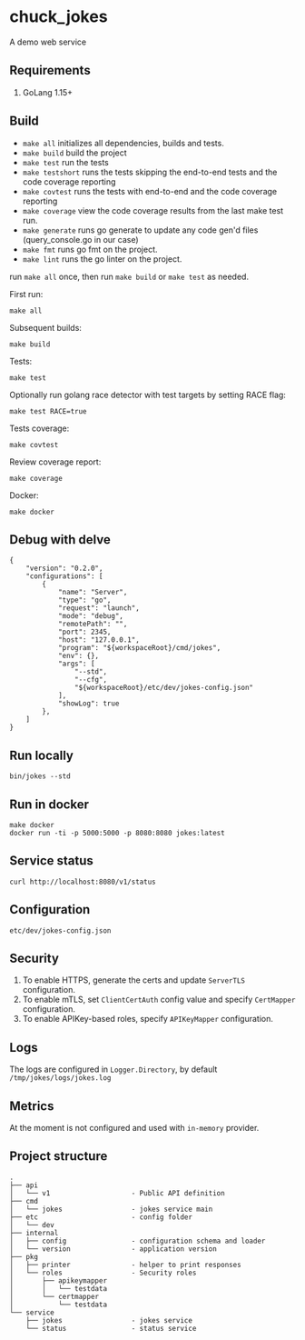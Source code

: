 # chuck_jokes

A demo web service

## Requirements

1. GoLang 1.15+

## Build

* `make all` initializes all dependencies, builds and tests.
* `make build` build the project
* `make test` run the tests
* `make testshort` runs the tests skipping the end-to-end tests and the code coverage reporting
* `make covtest` runs the tests with end-to-end and the code coverage reporting
* `make coverage` view the code coverage results from the last make test run.
* `make generate` runs go generate to update any code gen'd files (query_console.go in our case)
* `make fmt` runs go fmt on the project.
* `make lint` runs the go linter on the project.

run `make all` once, then run `make build` or `make test` as needed.

First run:

    make all

Subsequent builds:

    make build

Tests:

    make test

Optionally run golang race detector with test targets by setting RACE flag:

    make test RACE=true

Tests coverage:

    make covtest

Review coverage report:

    make coverage

Docker:

    make docker

## Debug with delve

```
{
    "version": "0.2.0",
    "configurations": [
        {
            "name": "Server",
            "type": "go",
            "request": "launch",
            "mode": "debug",
            "remotePath": "",
            "port": 2345,
            "host": "127.0.0.1",
            "program": "${workspaceRoot}/cmd/jokes",
            "env": {},
            "args": [
                "--std",
                "--cfg",
                "${workspaceRoot}/etc/dev/jokes-config.json"
            ],
            "showLog": true
        },
    ]
}
```

## Run locally

```
bin/jokes --std
```

## Run in docker

```
make docker
docker run -ti -p 5000:5000 -p 8080:8080 jokes:latest
```

## Service status

    curl http://localhost:8080/v1/status

## Configuration

```
etc/dev/jokes-config.json
```

## Security

1. To enable HTTPS, generate the certs and update `ServerTLS` configuration.
1. To enable mTLS, set `ClientCertAuth` config value and specify `CertMapper` configuration.
1. To enable APIKey-based roles, specify `APIKeyMapper` configuration.

## Logs

The logs are configured in `Logger.Directory`, by default `/tmp/jokes/logs/jokes.log`

## Metrics

At the moment is not configured and used with `in-memory` provider.

## Project structure

```
.
├── api
│   └── v1                    - Public API definition
├── cmd
│   └── jokes                 - jokes service main
├── etc                       - config folder
│   └── dev
├── internal
│   ├── config                - configuration schema and loader
│   └── version               - application version 
├── pkg
│   ├── printer               - helper to print responses
│   └── roles                 - Security roles
│       ├── apikeymapper
│       │   └── testdata
│       └── certmapper
│           └── testdata
└── service
    ├── jokes                 - jokes service
    └── status                - status service
```